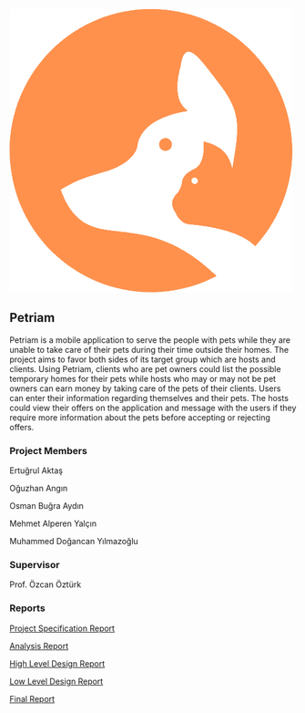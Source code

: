 ![](https://raw.githubusercontent.com/dgndds/petriam/main/logo.png)

## Petriam

Petriam is a mobile application to serve the people with pets while they are unable to take care of their pets during their time outside their homes. The project aims to favor both sides of its target group which are hosts and clients. Using Petriam, clients who are pet owners could list the possible temporary homes for their pets while hosts who may or may not be pet owners can earn money by taking care of the pets of their clients. Users can enter their information regarding themselves and their pets. The hosts could view their offers on the application and message with the users if they require more information about the pets before accepting or rejecting offers.

### Project Members

Ertuğrul Aktaş

Oğuzhan Angın

Osman Buğra Aydın

Mehmet Alperen Yalçın

Muhammed Doğancan Yılmazoğlu


### Supervisor

Prof. Özcan Öztürk


### Reports

[Project Specification Report](https://github.com/dgndds/petriam/blob/main/reports/Project%20Specification%20Report.pdf)

[Analysis Report](https://github.com/dgndds/petriam/blob/main/reports/Petriam_Analysis_report.pdf)

[High Level Design Report](https://github.com/dgndds/petriam/blob/main/reports/Petriam%20High%20Level%20Design%20Report.pdf)

[Low Level Design Report](https://github.com/dgndds/petriam/blob/main/reports/Petriam%20Low-Level%20Design%20Report.pdf)

[Final Report](https://github.com/dgndds/petriam/blob/main/reports/Petriam_Final_Report.pdf)
